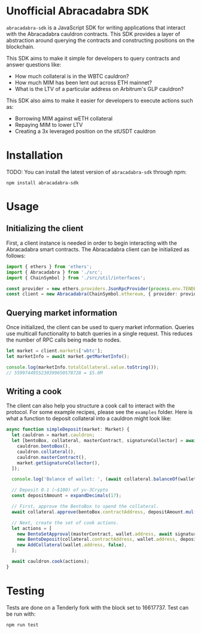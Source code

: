 # Unofficial Abracadabra SDK

`abracadabra-sdk` is a JavaScript SDK for writing applications that interact with the Abracadabra cauldron contracts. This SDK provides a layer of abstraction around querying the contracts and constructing positions on the blockchain.

This SDK aims to make it simple for developers to query contracts and answer questions like:

- How much collateral is in the WBTC cauldron?
- How much MIM has been lent out across ETH mainnet?
- What is the LTV of a particular address on Arbitrum's GLP cauldron?

This SDK also aims to make it easier for developers to execute actions such as:

- Borrowing MIM against wETH collateral
- Repaying MIM to lower LTV
- Creating a 3x leveraged position on the stUSDT cauldron

# Installation

TODO: You can install the latest version of `abracadabra-sdk` through npm:

```
npm install abracadabra-sdk
```

# Usage

## Initializing the client

First, a client instance is needed in order to begin interacting with the Abracadabra smart contracts. The Abracadabra client can be initialized as follows:

```ts
import { ethers } from 'ethers';
import { Abracadabra } from './src';
import { ChainSymbol } from './src/util/interfaces';

const provider = new ethers.providers.JsonRpcProvider(process.env.TENDERLY_TEST_FORK);
const client = new Abracadabra(ChainSymbol.ethereum, { provider: provider });
```

## Querying market information

Once initialized, the client can be used to query market information. Queries use multicall functionality to batch queries in a single request. This reduces the number of RPC calls being made to nodes.

```ts
let market = client.markets['wbtc'];
let marketInfo = await market.getMarketInfo();

console.log(marketInfo.totalCollateral.value.toString());
// 5599744955230399650578728 = $5.6M
```

## Writing a cook

The client can also help you structure a cook call to interact with the protocol. For some example recipes, please see the `examples` folder. Here is what a function to deposit collateral into a cauldron might look like:

```ts
async function simpleDeposit(market: Market) {
  let cauldron = market.cauldron;
  let [bentoBox, collateral, masterContract, signatureCollector] = await Promise.all([
    cauldron.bentoBox(),
    cauldron.collateral(),
    cauldron.masterContract(),
    market.getSignatureCollector(),
  ]);

  console.log('Balance of wallet: ', (await collateral.balanceOf(wallet.address)).toString());

  // Deposit 0.1 (~$100) of yv-3Crypto
  const depositAmount = expandDecimals(17);

  // First, approve the BentoBox to spend the collateral.
  await collateral.approve(bentoBox.contractAddress, depositAmount.mul(1000));

  // Next, create the set of cook actions.
  let actions = [
    new BentoSetApproval(masterContract, wallet.address, await signatureCollector.parsedSignature()),
    new BentoDeposit(collateral.contractAddress, wallet.address, depositAmount),
    new AddCollateral(wallet.address, false),
  ];

  await cauldron.cook(actions);
}
```

# Testing

Tests are done on a Tenderly fork with the block set to 16617737. Test can be run with:

```
npm run test
```
